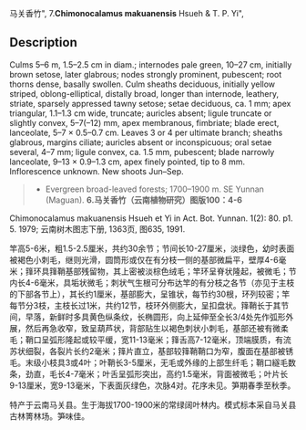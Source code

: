 马关香竹",
7.**Chimonocalamus makuanensis** Hsueh & T. P. Yi",

## Description
Culms 5–6 m, 1.5–2.5 cm in diam.; internodes pale green, 10–27 cm, initially brown setose, later glabrous; nodes strongly prominent, pubescent; root thorns dense, basally swollen. Culm sheaths deciduous, initially yellow striped, oblong-elliptical, distally broad, longer than internode, leathery, striate, sparsely appressed tawny setose; setae deciduous, ca. 1 mm; apex triangular, 1.1–1.3 cm wide, truncate; auricles absent; ligule truncate or slightly convex, 5–7(–12) mm, apex membranous, fimbriate; blade erect, lanceolate, 5–7 × 0.5–0.7 cm. Leaves 3 or 4 per ultimate branch; sheaths glabrous, margins ciliate; auricles absent or inconspicuous; oral setae several, 4–7 mm; ligule convex, ca. 1.5 mm, pubescent; blade narrowly lanceolate, 9–13 × 0.9–1.3 cm, apex finely pointed, tip to 8 mm. Inflorescence unknown. New shoots Jun–Sep.

> * Evergreen broad-leaved forests; 1700–1900 m. SE Yunnan (Maguan).
**6.马关香竹（云南植物研究）图版100：4-6**

Chimonocalamus makuanensis Hsueh et Yi in Act. Bot. Yunnan. 1(2): 80. p1. 5. 1979; 云南树木图志下册, 1363页, 图635, 1991.

竿高5-6米，粗1.5-2.5厘米，共约30余节；节间长10-27厘米，淡绿色，幼时表面被褐色小刺毛，继则光滑，圆筒形或仅在有分枝一侧的基部微扁平，壁厚4-6毫米；箨环具箨鞘基部残留物，其上密被淡棕色绒毛；竿环呈脊状隆起，被微毛；节内长4-6毫米，具垢状微毛；刺状气生根可分布达竿的有分枝之各节（亦见于主枝的下部各节上），其长约1厘米，基部膨大，呈锥状，每节约30根，环列较密；竿每节分3枝，主枝长过1米，共约12节，枝环外侧膨大，呈扣盘状。箨鞘长于其节间，早落，新鲜时多具黄色纵条纹，长椭圆形，向上延伸至全长3/4处先作弧形外展，然后再急收窄，致呈葫芦状，背部贴生以褐色刺状小刺毛，基部还被有微柔毛；鞘口呈弧形隆起或较平缓，宽11-13毫米；箨舌高7-12毫米，顶端膜质，有流苏状细裂，各裂片长约2毫米；箨片直立，基部较箨鞘鞘口为窄，腹面在基部被锈毛。末级小枝具3或4叶；叶鞘长3-5厘米，无毛或外缘的上部生纤毛；鞘口繸毛数条，劲直，毛长4-7毫米；叶舌呈弧形突出，高约1.5毫米，背面被微毛；叶片长9-13厘米，宽9-13毫米，下表面灰绿色，次脉4对。花序未见。笋期春季至秋季。

特产于云南马关县。生于海拔1700-1900米的常绿阔叶林内。模式标本采自马关县古林箐林场。笋味佳。
